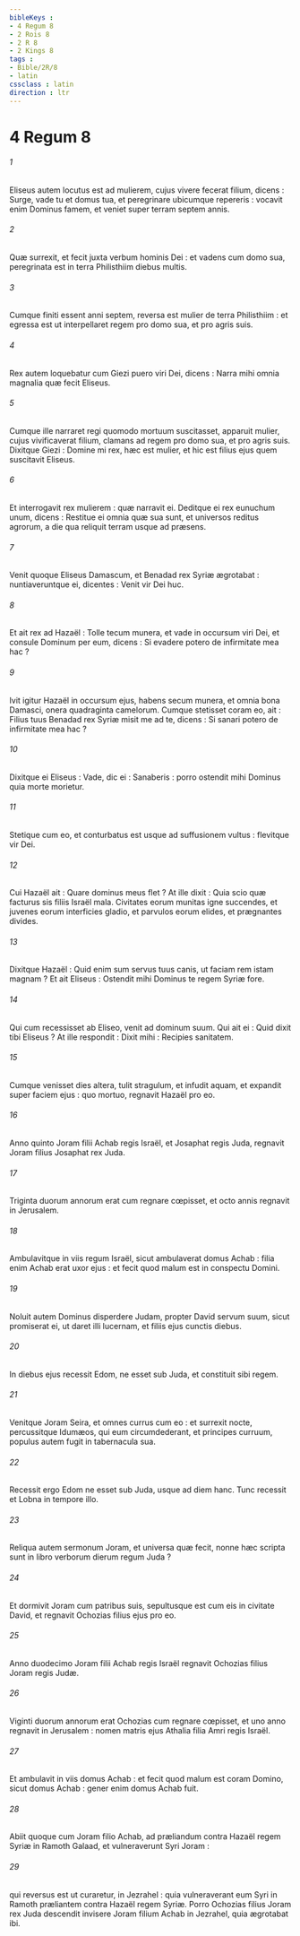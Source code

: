 ```yaml
---
bibleKeys : 
- 4 Regum 8
- 2 Rois 8
- 2 R 8
- 2 Kings 8
tags : 
- Bible/2R/8
- latin
cssclass : latin
direction : ltr
---
```


# 4 Regum 8

###### 1
Eliseus autem locutus est ad mulierem, cujus vivere fecerat filium, dicens : Surge, vade tu et domus tua, et peregrinare ubicumque repereris : vocavit enim Dominus famem, et veniet super terram septem annis.
###### 2
Quæ surrexit, et fecit juxta verbum hominis Dei : et vadens cum domo sua, peregrinata est in terra Philisthiim diebus multis.
###### 3
Cumque finiti essent anni septem, reversa est mulier de terra Philisthiim : et egressa est ut interpellaret regem pro domo sua, et pro agris suis.
###### 4
Rex autem loquebatur cum Giezi puero viri Dei, dicens : Narra mihi omnia magnalia quæ fecit Eliseus.
###### 5
Cumque ille narraret regi quomodo mortuum suscitasset, apparuit mulier, cujus vivificaverat filium, clamans ad regem pro domo sua, et pro agris suis. Dixitque Giezi : Domine mi rex, hæc est mulier, et hic est filius ejus quem suscitavit Eliseus.
###### 6
Et interrogavit rex mulierem : quæ narravit ei. Deditque ei rex eunuchum unum, dicens : Restitue ei omnia quæ sua sunt, et universos reditus agrorum, a die qua reliquit terram usque ad præsens.
###### 7
Venit quoque Eliseus Damascum, et Benadad rex Syriæ ægrotabat : nuntiaveruntque ei, dicentes : Venit vir Dei huc.
###### 8
Et ait rex ad Hazaël : Tolle tecum munera, et vade in occursum viri Dei, et consule Dominum per eum, dicens : Si evadere potero de infirmitate mea hac ?
###### 9
Ivit igitur Hazaël in occursum ejus, habens secum munera, et omnia bona Damasci, onera quadraginta camelorum. Cumque stetisset coram eo, ait : Filius tuus Benadad rex Syriæ misit me ad te, dicens : Si sanari potero de infirmitate mea hac ?
###### 10
Dixitque ei Eliseus : Vade, dic ei : Sanaberis : porro ostendit mihi Dominus quia morte morietur.
###### 11
Stetique cum eo, et conturbatus est usque ad suffusionem vultus : flevitque vir Dei.
###### 12
Cui Hazaël ait : Quare dominus meus flet ? At ille dixit : Quia scio quæ facturus sis filiis Israël mala. Civitates eorum munitas igne succendes, et juvenes eorum interficies gladio, et parvulos eorum elides, et prægnantes divides.
###### 13
Dixitque Hazaël : Quid enim sum servus tuus canis, ut faciam rem istam magnam ? Et ait Eliseus : Ostendit mihi Dominus te regem Syriæ fore.
###### 14
Qui cum recessisset ab Eliseo, venit ad dominum suum. Qui ait ei : Quid dixit tibi Eliseus ? At ille respondit : Dixit mihi : Recipies sanitatem.
###### 15
Cumque venisset dies altera, tulit stragulum, et infudit aquam, et expandit super faciem ejus : quo mortuo, regnavit Hazaël pro eo.
###### 16
Anno quinto Joram filii Achab regis Israël, et Josaphat regis Juda, regnavit Joram filius Josaphat rex Juda.
###### 17
Triginta duorum annorum erat cum regnare cœpisset, et octo annis regnavit in Jerusalem.
###### 18
Ambulavitque in viis regum Israël, sicut ambulaverat domus Achab : filia enim Achab erat uxor ejus : et fecit quod malum est in conspectu Domini.
###### 19
Noluit autem Dominus disperdere Judam, propter David servum suum, sicut promiserat ei, ut daret illi lucernam, et filiis ejus cunctis diebus.
###### 20
In diebus ejus recessit Edom, ne esset sub Juda, et constituit sibi regem.
###### 21
Venitque Joram Seira, et omnes currus cum eo : et surrexit nocte, percussitque Idumæos, qui eum circumdederant, et principes curruum, populus autem fugit in tabernacula sua.
###### 22
Recessit ergo Edom ne esset sub Juda, usque ad diem hanc. Tunc recessit et Lobna in tempore illo.
###### 23
Reliqua autem sermonum Joram, et universa quæ fecit, nonne hæc scripta sunt in libro verborum dierum regum Juda ?
###### 24
Et dormivit Joram cum patribus suis, sepultusque est cum eis in civitate David, et regnavit Ochozias filius ejus pro eo.
###### 25
Anno duodecimo Joram filii Achab regis Israël regnavit Ochozias filius Joram regis Judæ.
###### 26
Viginti duorum annorum erat Ochozias cum regnare cœpisset, et uno anno regnavit in Jerusalem : nomen matris ejus Athalia filia Amri regis Israël.
###### 27
Et ambulavit in viis domus Achab : et fecit quod malum est coram Domino, sicut domus Achab : gener enim domus Achab fuit.
###### 28
Abiit quoque cum Joram filio Achab, ad præliandum contra Hazaël regem Syriæ in Ramoth Galaad, et vulneraverunt Syri Joram :
###### 29
qui reversus est ut curaretur, in Jezrahel : quia vulneraverant eum Syri in Ramoth præliantem contra Hazaël regem Syriæ. Porro Ochozias filius Joram rex Juda descendit invisere Joram filium Achab in Jezrahel, quia ægrotabat ibi.
